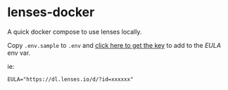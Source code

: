 # lenses-docker

A quick docker compose to use lenses locally. 

Copy `.env.sample` to `.env` and [click here to get the key](https://lenses.io/apache-kafka-docker/) to add to the *EULA* env var.

ie: 

```
EULA="https://dl.lenses.io/d/?id=xxxxxx" 
```
